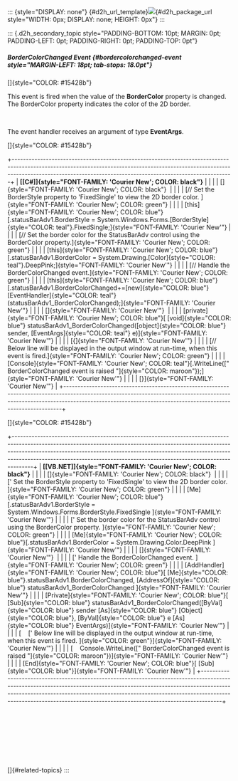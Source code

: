 ::: {style="DISPLAY: none"}
[](ms-xhelp:///?Id=d2h_url_template){#d2h_url_template}![](!package_url!){#d2h_package_url style="WIDTH: 0px; DISPLAY: none; HEIGHT: 0px"}
:::

::: {.d2h_secondary_topic style="PADDING-BOTTOM: 10pt; MARGIN: 0pt; PADDING-LEFT: 0pt; PADDING-RIGHT: 0pt; PADDING-TOP: 0pt"}
##### BorderColorChanged Event {#bordercolorchanged-event style="MARGIN-LEFT: 18pt; tab-stops: 18.0pt"}

[]{style="COLOR: #15428b"} 

This event is fired when the value of the **BorderColor** property is changed. The BorderColor property indicates the color of the 2D border.

 

The event handler receives an argument of type **EventArgs**.

[]{style="COLOR: #15428b"} 

+-----------------------------------------------------------------------------------------------------------------------------------------------------------------------------------------------------------------------------------------+
| **[\[C#\]]{style="FONT-FAMILY: 'Courier New'; COLOR: black"}**                                                                                                                                                                          |
|                                                                                                                                                                                                                                         |
| []{style="FONT-FAMILY: 'Courier New'; COLOR: black"}                                                                                                                                                                                    |
|                                                                                                                                                                                                                                         |
| [// Set the BorderStyle property to \'FixedSingle\' to view the 2D border color. ]{style="FONT-FAMILY: 'Courier New'; COLOR: green"}                                                                                                    |
|                                                                                                                                                                                                                                         |
| [this]{style="FONT-FAMILY: 'Courier New'; COLOR: blue"}[.statusBarAdv1.BorderStyle = System.Windows.Forms.[BorderStyle]{style="COLOR: teal"}.FixedSingle;]{style="FONT-FAMILY: 'Courier New'"}                                          |
|                                                                                                                                                                                                                                         |
| [// Set the border color for the StatusBarAdv control using the BorderColor property.]{style="FONT-FAMILY: 'Courier New'; COLOR: green"}                                                                                                |
|                                                                                                                                                                                                                                         |
| [this]{style="FONT-FAMILY: 'Courier New'; COLOR: blue"}[.statusBarAdv1.BorderColor = System.Drawing.[Color]{style="COLOR: teal"}.DeepPink;]{style="FONT-FAMILY: 'Courier New'"}                                                         |
|                                                                                                                                                                                                                                         |
| [// Handle the BorderColorChanged event.]{style="FONT-FAMILY: 'Courier New'; COLOR: green"}                                                                                                                                             |
|                                                                                                                                                                                                                                         |
| [this]{style="FONT-FAMILY: 'Courier New'; COLOR: blue"}[.statusBarAdv1.BorderColorChanged+=[new]{style="COLOR: blue"} [EventHandler]{style="COLOR: teal"}(statusBarAdv1_BorderColorChanged);]{style="FONT-FAMILY: 'Courier New'"}       |
|                                                                                                                                                                                                                                         |
| []{style="FONT-FAMILY: 'Courier New'"}                                                                                                                                                                                                  |
|                                                                                                                                                                                                                                         |
| [private]{style="FONT-FAMILY: 'Courier New'; COLOR: blue"}[ [void]{style="COLOR: blue"} statusBarAdv1_BorderColorChanged([object]{style="COLOR: blue"} sender, [EventArgs]{style="COLOR: teal"} e)]{style="FONT-FAMILY: 'Courier New'"} |
|                                                                                                                                                                                                                                         |
| [{]{style="FONT-FAMILY: 'Courier New'"}                                                                                                                                                                                                 |
|                                                                                                                                                                                                                                         |
| [// Below line will be displayed in the output window at run-time, when this event is fired.]{style="FONT-FAMILY: 'Courier New'; COLOR: green"}                                                                                         |
|                                                                                                                                                                                                                                         |
| [Console]{style="FONT-FAMILY: 'Courier New'; COLOR: teal"}[.WriteLine([\" BorderColorChanged event is raised \"]{style="COLOR: maroon"});]{style="FONT-FAMILY: 'Courier New'"}                                                          |
|                                                                                                                                                                                                                                         |
| [}]{style="FONT-FAMILY: 'Courier New'"}                                                                                                                                                                                                 |
+-----------------------------------------------------------------------------------------------------------------------------------------------------------------------------------------------------------------------------------------+

[]{style="COLOR: #15428b"} 

+-------------------------------------------------------------------------------------------------------------------------------------------------------------------------------------------------------------------------------------------------------------------------------------------------------------------------------+
| **[\[VB.NET\]]{style="FONT-FAMILY: 'Courier New'; COLOR: black"}**                                                                                                                                                                                                                                                            |
|                                                                                                                                                                                                                                                                                                                               |
| []{style="FONT-FAMILY: 'Courier New'; COLOR: black"}                                                                                                                                                                                                                                                                          |
|                                                                                                                                                                                                                                                                                                                               |
| [\' Set the BorderStyle property to \'FixedSingle\' to view the 2D border color. ]{style="FONT-FAMILY: 'Courier New'; COLOR: green"}                                                                                                                                                                                          |
|                                                                                                                                                                                                                                                                                                                               |
| [Me]{style="FONT-FAMILY: 'Courier New'; COLOR: blue"}[.statusBarAdv1.BorderStyle = System.Windows.Forms.BorderStyle.FixedSingle ]{style="FONT-FAMILY: 'Courier New'"}                                                                                                                                                         |
|                                                                                                                                                                                                                                                                                                                               |
| [\' Set the border color for the StatusBarAdv control using the BorderColor property. ]{style="FONT-FAMILY: 'Courier New'; COLOR: green"}                                                                                                                                                                                     |
|                                                                                                                                                                                                                                                                                                                               |
| [Me]{style="FONT-FAMILY: 'Courier New'; COLOR: blue"}[.statusBarAdv1.BorderColor = System.Drawing.Color.DeepPink ]{style="FONT-FAMILY: 'Courier New'"}                                                                                                                                                                        |
|                                                                                                                                                                                                                                                                                                                               |
| []{style="FONT-FAMILY: 'Courier New'"}                                                                                                                                                                                                                                                                                        |
|                                                                                                                                                                                                                                                                                                                               |
| [\' Handle the BorderColorChanged event. ]{style="FONT-FAMILY: 'Courier New'; COLOR: green"}                                                                                                                                                                                                                                  |
|                                                                                                                                                                                                                                                                                                                               |
| [AddHandler]{style="FONT-FAMILY: 'Courier New'; COLOR: blue"}[ [Me]{style="COLOR: blue"}.statusBarAdv1.BorderColorChanged, [AddressOf]{style="COLOR: blue"} statusBarAdv1_BorderColorChanged ]{style="FONT-FAMILY: 'Courier New'"}                                                                                            |
|                                                                                                                                                                                                                                                                                                                               |
| [Private]{style="FONT-FAMILY: 'Courier New'; COLOR: blue"}[ [Sub]{style="COLOR: blue"} statusBarAdv1_BorderColorChanged([ByVal]{style="COLOR: blue"} sender [As]{style="COLOR: blue"} [Object]{style="COLOR: blue"}, [ByVal]{style="COLOR: blue"} e [As]{style="COLOR: blue"} EventArgs)]{style="FONT-FAMILY: 'Courier New'"} |
|                                                                                                                                                                                                                                                                                                                               |
| [    [\' Below line will be displayed in the output window at run-time, when this event is fired. ]{style="COLOR: green"}]{style="FONT-FAMILY: 'Courier New'"}                                                                                                                                                                |
|                                                                                                                                                                                                                                                                                                                               |
| [    Console.WriteLine([\" BorderColorChanged event is raised \"]{style="COLOR: maroon"})]{style="FONT-FAMILY: 'Courier New'"}                                                                                                                                                                                                |
|                                                                                                                                                                                                                                                                                                                               |
| [End]{style="FONT-FAMILY: 'Courier New'; COLOR: blue"}[ [Sub]{style="COLOR: blue"}]{style="FONT-FAMILY: 'Courier New'"}                                                                                                                                                                                                       |
+-------------------------------------------------------------------------------------------------------------------------------------------------------------------------------------------------------------------------------------------------------------------------------------------------------------------------------+

 

 

 

 

[]{#related-topics}
:::
